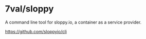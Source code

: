 # 7val/sloppy

A command line tool for sloppy.io, a container as a service provider.

https://github.com/sloppyio/cli
